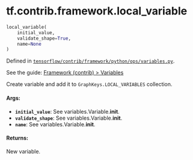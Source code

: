 <div itemscope itemtype="http://developers.google.com/ReferenceObject">
<meta itemprop="name" content="tf.contrib.framework.local_variable" />
</div>

# tf.contrib.framework.local_variable

``` python
local_variable(
    initial_value,
    validate_shape=True,
    name=None
)
```



Defined in [`tensorflow/contrib/framework/python/ops/variables.py`](https://www.tensorflow.org/code/tensorflow/contrib/framework/python/ops/variables.py).

See the guide: [Framework (contrib) > Variables](../../../../../api_guides/python/contrib.framework.md#Variables)

Create variable and add it to `GraphKeys.LOCAL_VARIABLES` collection.

#### Args:

* <b>`initial_value`</b>: See variables.Variable.__init__.
* <b>`validate_shape`</b>: See variables.Variable.__init__.
* <b>`name`</b>: See variables.Variable.__init__.

#### Returns:

New variable.
